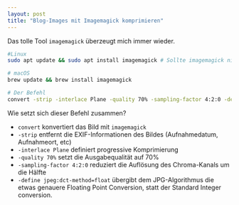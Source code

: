 ```yaml
---
layout: post
title: "Blog-Images mit Imagemagick komprimieren"
---
```


Das tolle Tool `imagemagick` überzeugt mich immer wieder. 

```bash
#Linux
sudo apt update && sudo apt install imagemagick # Sollte imagemagick nicht bereits installiert sein.

# macOS
brew update && brew install imagemagick

# Der Befehl
convert -strip -interlace Plane -quality 70% -sampling-factor 4:2:0 -define jpeg:dct-method=float source.jpg output.jpg
```

Wie setzt sich dieser Befehl zusammen?

- `convert` konvertiert das Bild mit `imagemagick`
- `-strip` entfernt die EXIF-Informationen des Bildes (Aufnahmedatum, Aufnahmeort, etc)
- `-interlace Plane` definiert progressive Komprimierung
- `-quality 70%` setzt die Ausgabequalität auf 70%
- `-sampling-factor 4:2:0` reduziert die Auflösung des Chroma-Kanals um die Hälfte
- `-define jpeg:dct-method=float` übergibt dem JPG-Algorithmus die etwas genauere Floating Point Conversion, statt der Standard Integer conversion.
